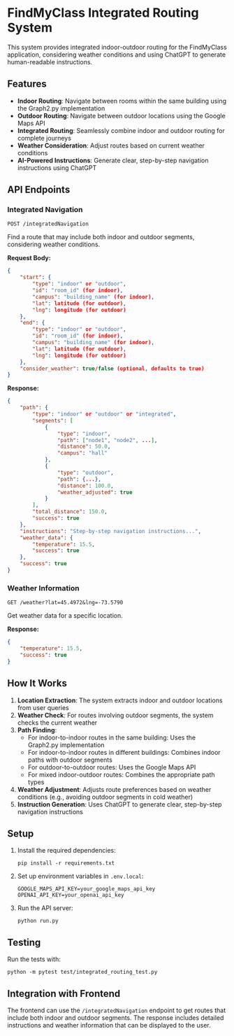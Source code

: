 # FindMyClass Integrated Routing System

This system provides integrated indoor-outdoor routing for the FindMyClass application, considering weather conditions and using ChatGPT to generate human-readable instructions.

## Features

- **Indoor Routing**: Navigate between rooms within the same building using the Graph2.py implementation
- **Outdoor Routing**: Navigate between outdoor locations using the Google Maps API
- **Integrated Routing**: Seamlessly combine indoor and outdoor routing for complete journeys
- **Weather Consideration**: Adjust routes based on current weather conditions
- **AI-Powered Instructions**: Generate clear, step-by-step navigation instructions using ChatGPT

## API Endpoints

### Integrated Navigation

```
POST /integratedNavigation
```

Find a route that may include both indoor and outdoor segments, considering weather conditions.

**Request Body:**
```json
{
    "start": {
        "type": "indoor" or "outdoor",
        "id": "room_id" (for indoor),
        "campus": "building_name" (for indoor),
        "lat": latitude (for outdoor),
        "lng": longitude (for outdoor)
    },
    "end": {
        "type": "indoor" or "outdoor",
        "id": "room_id" (for indoor),
        "campus": "building_name" (for indoor),
        "lat": latitude (for outdoor),
        "lng": longitude (for outdoor)
    },
    "consider_weather": true/false (optional, defaults to true)
}
```

**Response:**
```json
{
    "path": {
        "type": "indoor" or "outdoor" or "integrated",
        "segments": [
            {
                "type": "indoor",
                "path": ["node1", "node2", ...],
                "distance": 50.0,
                "campus": "hall"
            },
            {
                "type": "outdoor",
                "path": {...},
                "distance": 100.0,
                "weather_adjusted": true
            }
        ],
        "total_distance": 150.0,
        "success": true
    },
    "instructions": "Step-by-step navigation instructions...",
    "weather_data": {
        "temperature": 15.5,
        "success": true
    },
    "success": true
}
```

### Weather Information

```
GET /weather?lat=45.4972&lng=-73.5790
```

Get weather data for a specific location.

**Response:**
```json
{
    "temperature": 15.5,
    "success": true
}
```

## How It Works

1. **Location Extraction**: The system extracts indoor and outdoor locations from user queries
2. **Weather Check**: For routes involving outdoor segments, the system checks the current weather
3. **Path Finding**: 
   - For indoor-to-indoor routes in the same building: Uses the Graph2.py implementation
   - For indoor-to-indoor routes in different buildings: Combines indoor paths with outdoor segments
   - For outdoor-to-outdoor routes: Uses the Google Maps API
   - For mixed indoor-outdoor routes: Combines the appropriate path types
4. **Weather Adjustment**: Adjusts route preferences based on weather conditions (e.g., avoiding outdoor segments in cold weather)
5. **Instruction Generation**: Uses ChatGPT to generate clear, step-by-step navigation instructions

## Setup

1. Install the required dependencies:
   ```
   pip install -r requirements.txt
   ```

2. Set up environment variables in `.env.local`:
   ```
   GOOGLE_MAPS_API_KEY=your_google_maps_api_key
   OPENAI_API_KEY=your_openai_api_key
   ```

3. Run the API server:
   ```
   python run.py
   ```

## Testing

Run the tests with:
```
python -m pytest test/integrated_routing_test.py
```

## Integration with Frontend

The frontend can use the `/integratedNavigation` endpoint to get routes that include both indoor and outdoor segments. The response includes detailed instructions and weather information that can be displayed to the user. 